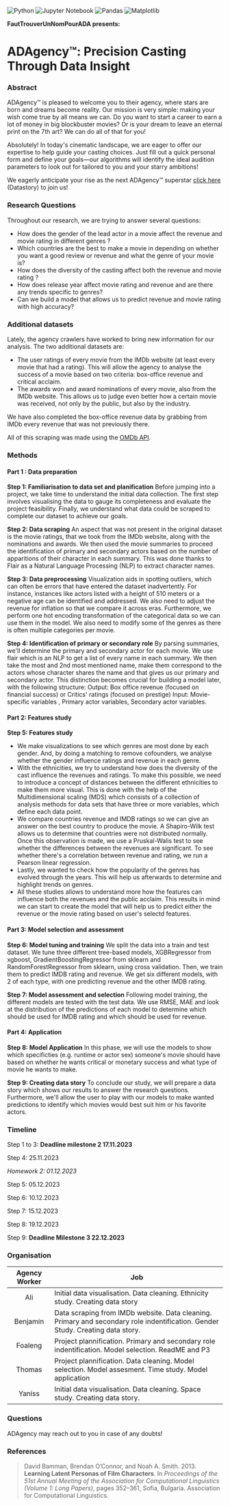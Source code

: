 ![Python](https://img.shields.io/badge/python-3670A0?style=for-the-badge&logo=python&logoColor=ffdd54)
![Jupyter Notebook](https://img.shields.io/badge/jupyter-%23FA0F00.svg?style=for-the-badge&logo=jupyter&logoColor=white)
![Pandas](https://img.shields.io/badge/pandas-%23150458.svg?style=for-the-badge&logo=pandas&logoColor=white)
![Matplotlib](https://img.shields.io/badge/Matplotlib-%23ffffff.svg?style=for-the-badge&logo=Matplotlib&logoColor=black)


**FautTrouverUnNomPourADA presents:**

# **ADAgency&trade;: Precision Casting Through Data Insight**

### Abstract

ADAgency&trade; is pleased to welcome you to their agency, where stars are born and dreams become reality. Our mission is very simple: making your wish come true by all means we can. Do you want to start a career to earn a lot of money in big blockbuster movies? Or is your dream to leave an eternal print on the 7th art? We can do all of that for you!

Absolutely! In today's cinematic landscape, we are eager to offer our expertise to help guide your casting choices. Just fill out a quick personal form and define your goals—our algorithms will identify the ideal audition parameters to look out for tailored to you and your starry ambitions!

We eagerly anticipate your rise as the next ADAgency&trade; superstar [click here](https://benjaminaouzir.github.io/adagency-inc/) (Datastory) to join us!

### Research Questions

Throughout our research, we are trying to answer several questions:
- How does the gender of the lead actor in a movie affect the revenue and movie rating in different genres ?
- Which countries are the best to make a movie in depending on whether you want a good review or revenue and what the genre of your movie is?
- How does the diversity of the casting affect both the revenue and movie rating ?
- How does release year affect movie rating and revenue and are there any trends specific to genres?
- Can we build a model that allows us to predict revenue and movie rating with high accuracy?

### Additional datasets

Lately, the agency crawlers have worked to bring new information for our analysis. The two additional datasets are:
- The user ratings of every movie from the IMDb website (at least every movie that had a rating). This will allow the agency to analyse the success of a movie based on two criteria: box-office revenue and critical acclaim.
- The awards won and award nominations of every movie, also from the IMDb website. This allows us to judge even better how a certain movie was received, not only by the public, but also by the industry.

We have also completed the box-office revenue data by grabbing from IMDb every revenue that was not previously there.

All of this scraping was made using the [OMDb API](https://www.omdbapi.com/).

### Methods

#### Part 1 : Data preparation
**Step 1: Familiarisation to data set and planification**
Before jumping into a project, we take time to understand the initial data collection. The first step involves visualising the data to gauge its completeness and evaluate the project feasibility. Finally, we understand what data could be scraped to complete our dataset to achieve our goals.

**Step 2: Data scraping**
An aspect that was not present in the original dataset is the movie ratings, that we took from the IMDb website, along with the nominations and awards. We then used the movie summaries to proceed the identification of primary and secondary actors based on the number of apparitions of their character in each summary. This was done thanks to Flair as a Natural Language Processing (NLP) to extract character names. 

**Step 3: Data preprocessing**
Visualization aids in spotting outliers, which can often be errors that have entered the dataset inadvertently. For instance, instances like actors listed with a height of 510 meters or a negative age can be identified and addressed. We also need to adjust the revenue for inflation so that we compare it across eras. Furthermore, we perform one hot encoding transformation of the categorical data so we can use them in the model. We also need to modify some of the genres as there is often multiple categories per movie.

**Step 4: Identification of primary or secondary role**
By parsing summaries, we'll determine the primary and secondary actor for each movie. We use flair which is an NLP to get a list of every name in each summary. We then take the most and 2nd most mentioned name, make them correspond to the actors whose character shares the name and that gives us our primary and secondary actor. This distinction becomes crucial for building a model later, with the following structure: 
Output: Box office revenue (focused on financial success) or Critics' ratings (focused on prestige) Input: Movie-specific variables , Primary actor variables, Secondary actor variables.

#### Part 2: Features study
**Step 5: Features study**  
  - We make visualizations to see which genres are most done by each gender. And, by doing a matching to remove cofounders, we analyse whether the gender influence ratings and revenue in each genre. 
  - With the ethnicities, we try to understand how does the diversity of the cast influence the revenues and ratings. To make this possible, we need to introduce a concept of distances between the different ethnicities to make them more visual. This is done with the help of the Multidimensional scaling (MDS) which consists of a collection of analysis methods for data sets that have three or more variables, which define each data point. 
  - We compare countries revenue and IMDB ratings so we can give an answer on the best country to produce the movie. A Shapiro-Wilk test allows us to determine that countries were not distributed normally. Once this observation is made, we use a Pruskal-Walis test to see whether the differences between the revenues are significant. To see whether there's a correlation between revenue and rating, we run a Pearson linear regression.
  - Lastly, we wanted to check how the popularity of the genres has evolved through the years. This will help us afterwards to determine and highlight trends on genres.
  - All these studies allows to understand more how the features can influence both the revenues and the public acclaim. This results in mind we can start to create the model that will help us to predict either the revenue or the movie rating based on user's selectd features.
  
#### Part 3: Model selection and assessment
**Step 6: Model tuning and training**
We split the data into a train and test dataset. We tune three different tree-based models, XGBRegressor from xgboost, GradientBoostingRegressor from sklearn and RandomForestRegressor from sklearn, using cross validation. Then, we train them to predict IMDB rating and revenue. We get six different models, with 2 of each type, with one predicting revenue and the other IMDB rating.

**Step 7: Model assessment and selection**
Following model training, the different models are tested with the test data. We use RMSE, MAE and look at the distribution of the predictions of each model to determine which should be used for IMDB rating and which should be used for revenue.

#### Part 4: Application
**Step 8: Model Application**
In this phase, we will use the models to show which specificties (e.g. runtime or actor sex) someone's movie should have based on whether he wants critical or monetary success and what type of movie he wants to make.

**Step 9: Creating data story**
To conclude our study, we will prepare a data story which shows our results to answer the research questions. Furthermore, we'll allow the user to play with our models to make wanted predictions to identify which movies would best suit him or his favorite actors.


### Timeline

Step 1 to 3: **Deadline milestone 2 17.11.2023**

Step 4: 25.11.2023

*Homework 2: 01.12.2023*

Step 5: 05.12.2023

Step 6: 10.12.2023

Step 7: 15.12.2023

Step 8: 19.12.2023

Step 9: **Deadline Milestone 3 22.12.2023**


### Organisation

| Agency Worker | Job |
|:-------------:|-----|
| Ali           | Initial data visualisation. Data cleaning. Ethnicity study. Creating data story|
| Benjamin      | Data scraping from IMDb website. Data cleaning. Primary and secondary role indentification. Gender Study. Creating data story. |
| Foaleng       | Project plannification. Primary and secondary role indentification. Model selection. ReadME and P3|
| Thomas        | Project plannification. Data cleaning. Model selection. Model assesment. Time study. Model application|
| Yaniss        | Initial data visualisation. Data cleaning. Space study. Creating data story.|

### Questions

ADAgency may reach out to you in case of any doubts!

### References

> David Bamman, Brendan O’Connor, and Noah A. Smith. 2013. **Learning Latent Personas of Film Characters**. In *Proceedings of the 51st Annual Meeting of the Association for Computational Linguistics (Volume 1: Long Papers)*, pages 352–361, Sofia, Bulgaria. Association for Computational Linguistics.
